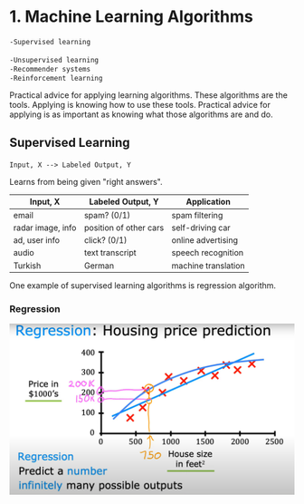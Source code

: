 # **1. Machine Learning Algorithms**
    -Supervised learning

    -Unsupervised learning
    -Recommender systems
    -Reinforcement learning

Practical advice for applying learning algorithms.
These algorithms are the tools. Applying is knowing how to use these tools. Practical advice for applying is as important as knowing what those algorithms are and do.

## **Supervised Learning**

    Input, X --> Labeled Output, Y

Learns from being given "right answers".

|Input, X |Labeled Output, Y | Application|
|---------|------------------|------------|
|email    |spam? (0/1)       |spam filtering|
|radar image, info|position of other cars|self-driving car|
|ad, user info| click? (0/1)|online advertising|
|audio|text transcript|speech recognition|
|Turkish|German|machine translation|

One example of supervised learning algorithms is regression algorithm.

### **Regression**

![Graph](regression.PNG)